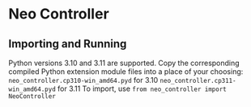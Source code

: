 # Neo Controller

## Importing and Running
Python versions 3.10 and 3.11 are supported.
Copy the corresponding compiled Python extension module files into a place of your choosing:
`neo_controller.cp310-win_amd64.pyd` for 3.10
`neo_controller.cp311-win_amd64.pyd` for 3.11
To import, use `from neo_controller import NeoController`
